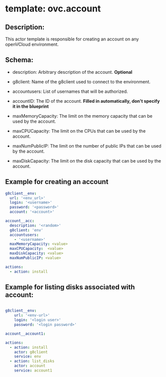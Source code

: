 
# template: ovc.account

## Description:
This actor template is responsible for creating an account on any openVCloud environment.

## Schema:

- description: Arbitrary description of the account. **Optional**

- g8client: Name of the g8client used to connect to the environment.

- accountusers: List of usernames that will be authorized.

- accountID: The ID of the account. **Filled in automatically, don't specify it in the blueprint**

- maxMemoryCapacity: The limit on the memory capacity that can be used by the account.

- maxCPUCapacity: The limit on the CPUs that can be used by the account.

- maxNumPublicIP: The limit on the number of public IPs that can be used by the account.

- maxDiskCapacity: The limit on the disk capacity that can be used by the account.



## Example for creating an account

```yaml
g8client__env:
  url: '<env_url>'
  login: '<username>'
  password: '<password>'
  account: '<account>'

account__acc:
  description: '<random>'
  g8client: 'env'
  accountusers:
    - '<username>'
  maxMemoryCapacity: <value>
  maxCPUCapacity:  <value>
  maxDiskCapacity: <value>
  maxNumPublicIP: <value>

actions:
  - action: install
```

## Example for listing disks associated with account:

```yaml

g8client__env:
    url: '<env-url>'
    login: '<login user>'
    password: '<login password>'

account__account1:

actions:
  - action: install
    actor: g8client
    service: env
  - action: list_disks
    actor: account
    service: account1
```
